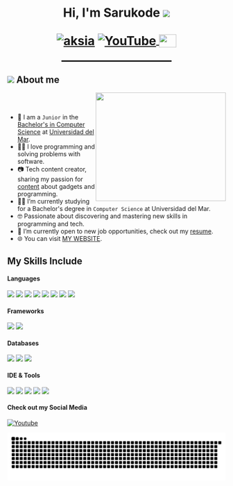 <h1 align="center">Hi, I'm Sarukode <img src="https://media.giphy.com/media/hvRJCLFzcasrR4ia7z/giphy.gif" width="35">
  <p align="center">
<a href="https://www.linkedin.com/in/salvador-luengas-7b8020316/" target="blank"><img align="center" src="https://cdn.jsdelivr.net/npm/simple-icons@3.0.1/icons/linkedin.svg" alt="aksia" height="30" width="40" /></a>
<a href="https://www.youtube.com/@Sarukode" target="blank"><img align="center" src="https://cdn.jsdelivr.net/npm/simple-icons@3.0.1/icons/youtube.svg" alt="YouTube" height="30" width="40" /</a>
<a href = "mailto: teclagg051123@gmail.com"><img align="center" src="https://simpleicons.org/icons/gmail.svg" height="30" width="40" /></a>
</p>
</p>
<hr style="width:50%; margin:auto; border:1px solid #000;">

## <img src="https://images-wixmp-ed30a86b8c4ca887773594c2.wixmp.com/f/d7342616-47df-4f4a-a9ff-adc5532cb145/ddo4cx5-1a7dde25-fa11-4e54-a7e2-972772b3ca4d.gif?token=eyJ0eXAiOiJKV1QiLCJhbGciOiJIUzI1NiJ9.eyJzdWIiOiJ1cm46YXBwOjdlMGQxODg5ODIyNjQzNzNhNWYwZDQxNWVhMGQyNmUwIiwiaXNzIjoidXJuOmFwcDo3ZTBkMTg4OTgyMjY0MzczYTVmMGQ0MTVlYTBkMjZlMCIsIm9iaiI6W1t7InBhdGgiOiJcL2ZcL2Q3MzQyNjE2LTQ3ZGYtNGY0YS1hOWZmLWFkYzU1MzJjYjE0NVwvZGRvNGN4NS0xYTdkZGUyNS1mYTExLTRlNTQtYTdlMi05NzI3NzJiM2NhNGQuZ2lmIn1dXSwiYXVkIjpbInVybjpzZXJ2aWNlOmZpbGUuZG93bmxvYWQiXX0.Wmdp6FXPx1O7X3Zf0l3KL9IfzOPAV6UgHUFn01qTCls" width="50px"> About me
<picture><img align="right" src="https://i.pinimg.com/originals/72/0c/c4/720cc43d757ee638ad5054a05220fafe.gif" width="300" height="250" style="object-fit: contain;" /></picture>


<br><br>
- :school: I am a `Junior` in the [Bachelor's in Computer Science](https://www.umar.mx/lic_informatica.html#perfil_egresado) at [Universidad del Mar](https://www.umar.mx/).
- :technologist: I love programming and solving problems with software.
- :camera: Tech content creator, sharing my passion for <a href="https://www.youtube.com/@Sarukode">content</a> about gadgets and programming.
- :student: I’m currently studying for a Bachelor's degree in `Computer Science` at Universidad del Mar.
- :nerd_face: Passionate about discovering and mastering new skills in programming and tech.
- :page_facing_up: I’m currently open to new job opportunities, check out my [resume](https://github.com/Sarukode/Sarukode.github.io/blob/main/Documents/CV_SalvadorSachezLuengas.pdf).
- :globe_with_meridians: You can visit [MY WEBSITE](https://sarukode.github.io/).
  </br>
## My Skills Include
<h4>Languages</h4>
<span>
  <img src="https://img.shields.io/badge/HTML5-E34F26?style=for-the-badge&logo=html5&logoColor=white">
  <img src="https://img.shields.io/badge/CSS3-1572B6?style=for-the-badge&logo=css3&logoColor=white">
  <img src="https://img.shields.io/badge/JavaScript-F7DF1E?style=for-the-badge&logo=javascript&logoColor=black">
  <img src="https://img.shields.io/badge/Java-ED8B00?style=for-the-badge&logo=java&logoColor=white">
  <img src="https://img.shields.io/badge/Python-3776AB?style=for-the-badge&logo=python&logoColor=white">
  <img src="https://img.shields.io/badge/C-00599C?style=for-the-badge&logo=c&logoColor=white">
  <img src="https://img.shields.io/badge/C%23-239120?style=for-the-badge&logo=c-sharp&logoColor=white">
  <img src="https://img.shields.io/badge/PHP-777BB4?style=for-the-badge&logo=php&logoColor=white">
</span>


<h4>Frameworks</h4>
<span>
  <img src="https://img.shields.io/badge/Bootstrap-563D7C?style=for-the-badge&logo=bootstrap&logoColor=white">
  <img src="https://img.shields.io/badge/Node.js-339933?style=for-the-badge&logo=node.js&logoColor=white">
</span>


<h4>Databases</h4>
<span>
  <img src="https://img.shields.io/badge/MySQL-4479A1?style=for-the-badge&logo=mysql&logoColor=white">
  <img src="https://img.shields.io/badge/MariaDB-003545?style=for-the-badge&logo=mariadb&logoColor=white">
  <img src="https://img.shields.io/badge/PostgreSQL-336791?style=for-the-badge&logo=postgresql&logoColor=white">
</span>


<h4>IDE & Tools</h4>
<span>
  <img src="https://img.shields.io/badge/Android_Studio-3DDC84?style=for-the-badge&logo=android-studio&logoColor=white">
  <img src="https://img.shields.io/badge/Visual_Studio_Code-0078D4?style=for-the-badge&logo=visual-studio-code&logoColor=white">
  <img src="https://img.shields.io/badge/Eclipse-2C2255?style=for-the-badge&logo=eclipse&logoColor=white">
	<img src="https://img.shields.io/badge/GitHub_Desktop-000000?style=for-the-badge&logo=github&logoColor=white">
  <img src="https://img.shields.io/badge/Xampp-F37623?style=for-the-badge&logo=xampp&logoColor=white">
</span>
<h4>Check out my Social Media</h4>
<a href="https://www.youtube.com/@Sarukode">
  <img src="https://img.shields.io/badge/YouTube-%23FF0000.svg?style=for-the-badge&logo=YouTube&logoColor=white" alt="Youtube">
</a>

<p align = "center">
	<img src = "https://github.com/7oSkaaa/7oSkaaa/blob/output/github-contribution-grid-snake.svg?" alt = "Snake Game"/>
</p>

